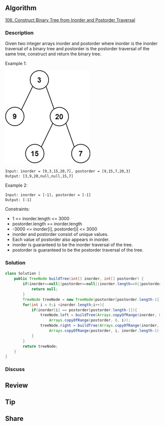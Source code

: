 ## Algorithm

[106. Construct Binary Tree from Inorder and Postorder Traversal](https://leetcode.com/problems/construct-binary-tree-from-inorder-and-postorder-traversal/description/)

### Description

Given two integer arrays inorder and postorder where inorder is the inorder traversal of a binary tree and postorder is the postorder traversal of the same tree, construct and return the binary tree.

Example 1:

![](assets/20240719-e354285b.png)

```
Input: inorder = [9,3,15,20,7], postorder = [9,15,7,20,3]
Output: [3,9,20,null,null,15,7]
```

Example 2:

```
Input: inorder = [-1], postorder = [-1]
Output: [-1]
```

Constraints:

- 1 <= inorder.length <= 3000
- postorder.length == inorder.length
- -3000 <= inorder[i], postorder[i] <= 3000
- inorder and postorder consist of unique values.
- Each value of postorder also appears in inorder.
- inorder is guaranteed to be the inorder traversal of the tree.
- postorder is guaranteed to be the postorder traversal of the tree.

### Solution

```java
class Solution {
    public TreeNode buildTree(int[] inorder, int[] postorder) {
        if(inorder==null||postorder==null||inorder.length==0||postorder.length==0){
            return null;
        }
        TreeNode treeNode = new TreeNode(postorder[postorder.length-1]);
        for(int i = 0;i <inorder.length;i++){
            if(inorder[i] == postorder[postorder.length-1]){
                treeNode.left = buildTree(Arrays.copyOfRange(inorder, 0, i),
                    Arrays.copyOfRange(postorder, 0, i));
                treeNode.right = buildTree(Arrays.copyOfRange(inorder, i+1, inorder.length),
                    Arrays.copyOfRange(postorder, i, inorder.length-1));
            }
        }
        return treeNode;
    }
}
```

### Discuss

## Review


## Tip


## Share

